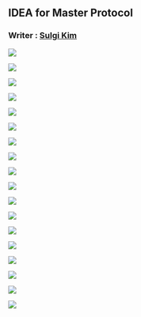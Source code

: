 ## IDEA for Master Protocol

### Writer : [Sulgi Kim](https://www.linkedin.com/in/%EC%84%A4%EA%B8%B0-%EA%B9%80-74934218/)

![](../pics/SulgiKim1.jpeg)

![](../pics/SulgiKim2.jpeg)

![](../pics/SulgiKim3.jpeg)

![](../pics/SulgiKim4.jpeg)

![](../pics/SulgiKim5.jpeg)

![](../pics/SulgiKim6.jpeg)

![](../pics/SulgiKim7.jpeg)

![](../pics/SulgiKim8.jpeg)

![](../pics/SulgiKim9.jpeg)

![](../pics/SulgiKim10.jpeg)

![](../pics/SulgiKim11.jpeg)

![](../pics/SulgiKim12.jpeg)

![](../pics/SulgiKim13.jpeg)

![](../pics/SulgiKim14.jpeg)

![](../pics/SulgiKim15.jpeg)

![](../pics/SulgiKim16.jpeg)

![](../pics/SulgiKim17.jpeg)

![](../pics/SulgiKim18.jpeg)